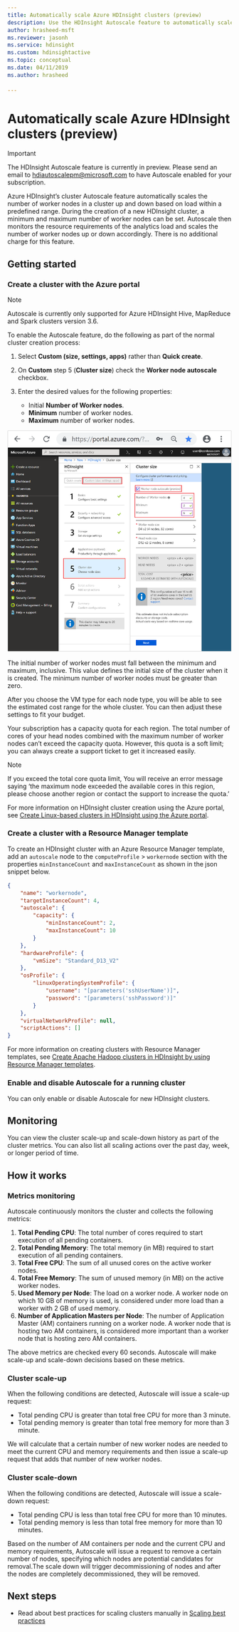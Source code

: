 ```yaml
---
title: Automatically scale Azure HDInsight clusters (preview)
description: Use the HDInsight Autoscale feature to automatically scale clusters
author: hrasheed-msft
ms.reviewer: jasonh
ms.service: hdinsight
ms.custom: hdinsightactive
ms.topic: conceptual
ms.date: 04/11/2019
ms.author: hrasheed

---
```

# Automatically scale Azure HDInsight clusters (preview)

>[!Important]
>The HDInsight Autoscale feature is currently in preview. Please send an email to hdiautoscalepm@microsoft.com to have Autoscale enabled for your subscription.

Azure HDInsight’s cluster Autoscale feature automatically scales the number of worker nodes in a cluster up and down based on load within a predefined range. During the creation of a new HDInsight cluster, a minimum and maximum number of worker nodes can be set. Autoscale then monitors the resource requirements of the analytics load and scales the number of worker nodes up or down accordingly. There is no additional charge for this feature.

## Getting started

### Create a cluster with the Azure portal

> [!Note]
> Autoscale is currently only supported for Azure HDInsight Hive, MapReduce and Spark clusters version 3.6.

To enable the Autoscale feature, do the following as part of the normal cluster creation process:

1. Select **Custom (size, settings, apps)** rather than **Quick create**.
2. On **Custom** step 5 (**Cluster size**) check the **Worker node autoscale** checkbox.
3. Enter the desired values for the following properties:  

    * Initial **Number of Worker nodes**.  
    * **Minimum** number of worker nodes.  
    * **Maximum** number of worker nodes.  

![Enable worker node autoscale option](./media/hdinsight-autoscale-clusters/usingAutoscale.png)

The initial number of worker nodes must fall between the minimum and maximum, inclusive. This value defines the initial size of the cluster when it is created. The minimum number of worker nodes must be greater than zero.

After you choose the VM type for each node type, you will be able to see the estimated cost range for the whole cluster. You can then adjust these settings to fit your budget.

Your subscription has a capacity quota for each region. The total number of cores of your head nodes combined with the maximum number of worker nodes can’t exceed the capacity quota. However, this quota is a soft limit; you can always create a support ticket to get it increased easily.

> [!Note]  
> If you exceed the total core quota limit, You will receive an error message saying ‘the maximum node exceeded the available cores in this region, please choose another region or contact the support to increase the quota.’

For more information on HDInsight cluster creation using the Azure portal, see [Create Linux-based clusters in HDInsight using the Azure portal](hdinsight-hadoop-create-linux-clusters-portal.md).  

### Create a cluster with a Resource Manager template

To create an HDInsight cluster with an Azure Resource Manager template, add an `autoscale` node to the `computeProfile` > `workernode` section with the properties `minInstanceCount` and `maxInstanceCount` as shown in the json snippet below.

```json
{                            
    "name": "workernode",
    "targetInstanceCount": 4,
    "autoscale": {
        "capacity": {
            "minInstanceCount": 2,
            "maxInstanceCount": 10
        }        
    },
    "hardwareProfile": {
        "vmSize": "Standard_D13_V2"
    },
    "osProfile": {
        "linuxOperatingSystemProfile": {
            "username": "[parameters('sshUserName')]",
            "password": "[parameters('sshPassword')]"
        }
    },
    "virtualNetworkProfile": null,
    "scriptActions": []
}
```

For more information on creating clusters with Resource Manager templates, see [Create Apache Hadoop clusters in HDInsight by using Resource Manager templates](hdinsight-hadoop-create-linux-clusters-arm-templates.md).  

### Enable and disable Autoscale for a running cluster

You can only enable or disable Autoscale for new HDInsight clusters.

## Monitoring

You can view the cluster scale-up and scale-down history as part of the cluster metrics. You can also list all scaling actions over the past day, week, or longer period of time.

## How it works

### Metrics monitoring

Autoscale continuously monitors the cluster and collects the following metrics:

1. **Total Pending CPU**: The total number of cores required to start execution of all pending containers.
2. **Total Pending Memory**: The total memory (in MB) required to start execution of all pending containers.
3. **Total Free CPU**: The sum of all unused cores on the active worker nodes.
4. **Total Free Memory**: The sum of unused memory (in MB) on the active worker nodes.
5. **Used Memory per Node**: The load on a worker node. A worker node on which 10 GB of memory is used, is considered under more load than a worker with 2 GB of used memory.
6. **Number of Application Masters per Node**: The number of Application Master (AM) containers running on a worker node. A worker node that is hosting two AM containers, is considered more important than a worker node that is hosting zero AM containers.

The above metrics are checked every 60 seconds. Autoscale will make scale-up and scale-down decisions based on these metrics.

### Cluster scale-up

When the following conditions are detected, Autoscale will issue a scale-up request:

* Total pending CPU is greater than total free CPU for more than 3 minute.
* Total pending memory is greater than total free memory for more than 3 minute.

We will calculate that a certain number of new worker nodes are needed to meet the current CPU and memory requirements and then issue a scale-up request that adds that number of new worker nodes.

### Cluster scale-down

When the following conditions are detected, Autoscale will issue a scale-down request:

* Total pending CPU is less than total free CPU for more than 10 minutes.
* Total pending memory is less than total free memory for more than 10 minutes.

Based on the number of AM containers per node and the current CPU and memory requirements, Autoscale will issue a request to remove a certain number of nodes, specifying which nodes are potential candidates for removal.The scale down will trigger decommissioning of nodes and after the nodes are completely decommissioned, they will be removed.

## Next steps

* Read about best practices for scaling clusters manually in [Scaling best practices](hdinsight-scaling-best-practices.md)
